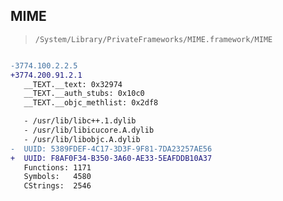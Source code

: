 ## MIME

> `/System/Library/PrivateFrameworks/MIME.framework/MIME`

```diff

-3774.100.2.2.5
+3774.200.91.2.1
   __TEXT.__text: 0x32974
   __TEXT.__auth_stubs: 0x10c0
   __TEXT.__objc_methlist: 0x2df8

   - /usr/lib/libc++.1.dylib
   - /usr/lib/libicucore.A.dylib
   - /usr/lib/libobjc.A.dylib
-  UUID: 5389FDEF-4C17-3D3F-9F81-7DA23257AE56
+  UUID: F8AF0F34-B350-3A60-AE33-5EAFDDB10A37
   Functions: 1171
   Symbols:   4580
   CStrings:  2546

```

